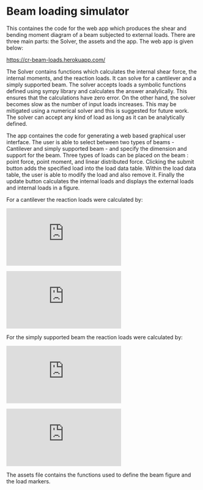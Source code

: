 # Beam loading simulator
This containes the code for the web app which produces the shear and bending moment diagram of a beam subjected to external loads. There are three main parts: the Solver, the assets and the app.  The web app is given below:

https://cr-beam-loads.herokuapp.com/

The Solver contains functions which calculates the internal shear force, the internal moments, and the reaction loads. It can solve for a cantilever and a simply supported beam. The solver accepts loads a symbolic functions defined using sympy library and calculates the answer analylically. This ensures that the calculations have zero error. On the other hand, the solver becomes slow as the number of input loads increases. This may be mitigated using a numerical solver and this is suggested for future work. The solver can accept any kind of load as long as it can be analytically defined. 

The app containes the code for generating a web based graphical user interface. The user is able to select between two types of beams -  Cantilever and simply supported beam - and specify the dimension and support for the beam. Three types of loads can be placed on the beam : point force, point moment, and linear distributed force. Clicking the submit button adds the specified load into the load data table. Within the load data table, the user is able to modify the load and also remove it. Finally the update button calculates the internal loads and displays the external loads and internal loads in a figure.

For a cantilever the reaction loads were calculated by:

![first equation](http://latex.codecogs.com/gif.latex?%5Cinline%20%5Cdpi%7B120%7D%20F_%7B%5Ctext%20%7B%20reaction%20%7D%7D%3D-%5Cint_%7B0%7D%5E%7BL%7D%28%5Ctext%20%7B%20forces%20%7D%28x%29%29%20d%20x)

![second equation](http://latex.codecogs.com/gif.latex?%5Cinline%20%5Cdpi%7B120%7D%20M_%7B%5Ctext%20%7B%20reaction%20%7D%3D%7D-%5Cint_%7B0%7D%5E%7BL%7D%28%5Ctext%20%7B%20force%20%7D%20*%28L-x%29&plus;%5Ctext%20%7B%20moments%20%7D%29%20d%20x-F_%7B%5Ctext%20%7B%20reaction%20%7D%7D%20*%28L%29)

For the simply supported beam the reaction loads were calculated by:

![third equation](http://latex.codecogs.com/gif.latex?%5Cinline%20%5Cdpi%7B120%7D%20F_%7B%5Cmathrm%7Bpin%7D%7D&plus;F_%7B%5Cmathrm%7Broller%7D%7D%3D-%5Cint_%7B0%7D%5E%7BL%7D%28%5Coperatorname%7Bforces%7D%28%5Cboldsymbol%7Bx%7D%29%29%20%5Cboldsymbol%7Bd%7D%20%5Cboldsymbol%7Bx%7D)

![fourth equation](http://latex.codecogs.com/gif.latex?%5Cinline%20%5Cdpi%7B120%7D%20F_%7B%5Ctext%7Bpin%7D%7D%20%5Cleft%28L-x_%7B%5Ctext%7Bpin%7D%7D%5Cright%29&plus;F_%7B%5Ctext%7Broller%7D%7D%20%5Cleft%28L-x_%7B%5Ctext%7Broller%7D%7D%5Cright%29%3D-%5Cint_0%5EL%20%28%5Ctext%7Bforce%7D%20%28L-x%29&plus;%5Ctext%7Bmoments%7D%29%20%5C%2C%20dx)

The assets file contains the functions used to define the beam figure and the load markers.
